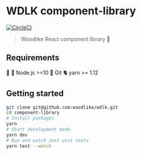 # WDLK component-library

[![CircleCI](https://circleci.com/gh/woodlike/component-library.svg?style=svg)](https://circleci.com/gh/woodlike/component-library)


> Woodlike React component library 🎨


## Requirements
🐢 🚀 Node.js >=10
🌲 Git
🐈 yarn >= 1.12


## Getting started
```sh
git clone git@github.com:woodlike/wdlk.git
cd component-library
# Install packages
yarn
# Start development mode
yarn dev
# Run and watch Jest unit tests
yarn test --watch
```
